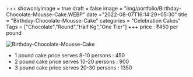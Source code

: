 +++
showonlyimage = true
draft = false
image = "img/portfolio/Birthday-Chocolate-Mousse-Cake.WEBP"
date ="2022-08-07T16:14:29+05:30"
title = "Birthday-Chocolate-Mousse-Cake"
categories = "Celebration Cakes"
Tags = ["Chocolate","Round","Half Kg","One Tier"]
+++
price : ₹450 per pound
<!--more-->
![Birthday-Chocolate-Mousse-Cake](/img/portfolio/Birthday-Chocolate-Mousse-Cake.WEBP)
* 1 pound cake price serves 8-10 persons : 450
* 2 pound cake price serves 10-20 persons : 900
* 3 pound cake price serves 20-30 persons : 1350
